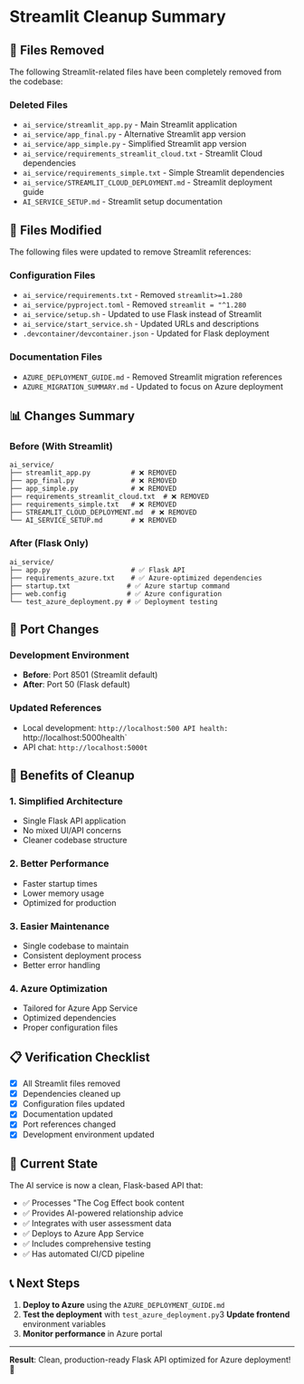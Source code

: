 # Streamlit Cleanup Summary

## 🧹 Files Removed

The following Streamlit-related files have been completely removed from the codebase:

### **Deleted Files**
- `ai_service/streamlit_app.py` - Main Streamlit application
- `ai_service/app_final.py` - Alternative Streamlit app version
- `ai_service/app_simple.py` - Simplified Streamlit app version
- `ai_service/requirements_streamlit_cloud.txt` - Streamlit Cloud dependencies
- `ai_service/requirements_simple.txt` - Simple Streamlit dependencies
- `ai_service/STREAMLIT_CLOUD_DEPLOYMENT.md` - Streamlit deployment guide
- `AI_SERVICE_SETUP.md` - Streamlit setup documentation

## 🔧 Files Modified

The following files were updated to remove Streamlit references:

### **Configuration Files**
- `ai_service/requirements.txt` - Removed `streamlit>=1.280`
- `ai_service/pyproject.toml` - Removed `streamlit = "^1.280`
- `ai_service/setup.sh` - Updated to use Flask instead of Streamlit
- `ai_service/start_service.sh` - Updated URLs and descriptions
- `.devcontainer/devcontainer.json` - Updated for Flask deployment

### **Documentation Files**
- `AZURE_DEPLOYMENT_GUIDE.md` - Removed Streamlit migration references
- `AZURE_MIGRATION_SUMMARY.md` - Updated to focus on Azure deployment

## 📊 Changes Summary

### **Before (With Streamlit)**
```
ai_service/
├── streamlit_app.py          # ❌ REMOVED
├── app_final.py              # ❌ REMOVED
├── app_simple.py             # ❌ REMOVED
├── requirements_streamlit_cloud.txt  # ❌ REMOVED
├── requirements_simple.txt   # ❌ REMOVED
├── STREAMLIT_CLOUD_DEPLOYMENT.md  # ❌ REMOVED
└── AI_SERVICE_SETUP.md       # ❌ REMOVED
```

### **After (Flask Only)**
```
ai_service/
├── app.py                    # ✅ Flask API
├── requirements_azure.txt    # ✅ Azure-optimized dependencies
├── startup.txt              # ✅ Azure startup command
├── web.config               # ✅ Azure configuration
└── test_azure_deployment.py # ✅ Deployment testing
```

## 🔄 Port Changes

### **Development Environment**
- **Before**: Port 8501 (Streamlit default)
- **After**: Port 50 (Flask default)

### **Updated References**
- Local development: `http://localhost:500 API health: `http://localhost:5000health`
- API chat: `http://localhost:5000t`

## 🚀 Benefits of Cleanup

### **1. Simplified Architecture**
- Single Flask API application
- No mixed UI/API concerns
- Cleaner codebase structure

### **2. Better Performance**
- Faster startup times
- Lower memory usage
- Optimized for production

### **3. Easier Maintenance**
- Single codebase to maintain
- Consistent deployment process
- Better error handling

### **4. Azure Optimization**
- Tailored for Azure App Service
- Optimized dependencies
- Proper configuration files

## 📋 Verification Checklist

- [x] All Streamlit files removed
- [x] Dependencies cleaned up
- [x] Configuration files updated
- [x] Documentation updated
- [x] Port references changed
- [x] Development environment updated

## 🎯 Current State

The AI service is now a clean, Flask-based API that:
- ✅ Processes "The Cog Effect book content
- ✅ Provides AI-powered relationship advice
- ✅ Integrates with user assessment data
- ✅ Deploys to Azure App Service
- ✅ Includes comprehensive testing
- ✅ Has automated CI/CD pipeline

## 📞 Next Steps

1. **Deploy to Azure** using the `AZURE_DEPLOYMENT_GUIDE.md`
2. **Test the deployment** with `test_azure_deployment.py`3 **Update frontend** environment variables
4. **Monitor performance** in Azure portal

---

**Result**: Clean, production-ready Flask API optimized for Azure deployment! 🎉 